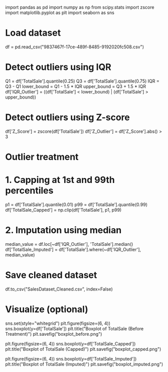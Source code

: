 import pandas as pd
import numpy as np
from scipy.stats import zscore
import matplotlib.pyplot as plt
import seaborn as sns

# Load dataset
df = pd.read_csv("9837467f-17ce-489f-8485-9192020fc508.csv")

# Detect outliers using IQR
Q1 = df['TotalSale'].quantile(0.25)
Q3 = df['TotalSale'].quantile(0.75)
IQR = Q3 - Q1
lower_bound = Q1 - 1.5 * IQR
upper_bound = Q3 + 1.5 * IQR
df['IQR_Outlier'] = ((df['TotalSale'] < lower_bound) | (df['TotalSale'] > upper_bound))

# Detect outliers using Z-score
df['Z_Score'] = zscore(df['TotalSale'])
df['Z_Outlier'] = df['Z_Score'].abs() > 3

# Outlier treatment
# 1. Capping at 1st and 99th percentiles
p1 = df['TotalSale'].quantile(0.01)
p99 = df['TotalSale'].quantile(0.99)
df['TotalSale_Capped'] = np.clip(df['TotalSale'], p1, p99)

# 2. Imputation using median
median_value = df.loc[~df['IQR_Outlier'], 'TotalSale'].median()
df['TotalSale_Imputed'] = df['TotalSale'].where(~df['IQR_Outlier'], median_value)

# Save cleaned dataset
df.to_csv("SalesDataset_Cleaned.csv", index=False)

# Visualize (optional)
sns.set(style="whitegrid")
plt.figure(figsize=(6, 4))
sns.boxplot(y=df['TotalSale'])
plt.title("Boxplot of TotalSale (Before Treatment)")
plt.savefig("boxplot_before.png")

plt.figure(figsize=(6, 4))
sns.boxplot(y=df['TotalSale_Capped'])
plt.title("Boxplot of TotalSale (Capped)")
plt.savefig("boxplot_capped.png")

plt.figure(figsize=(6, 4))
sns.boxplot(y=df['TotalSale_Imputed'])
plt.title("Boxplot of TotalSale (Imputed)")
plt.savefig("boxplot_imputed.png")
